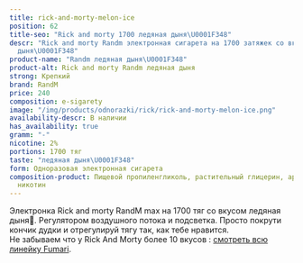 ```yaml
---
title: rick-and-morty-melon-ice
position: 62
title-seo: "Rick and morty 1700 ледяная дыня\U0001F348"
descr: "Rick and morty Randm электронная сигарета на 1700 затяжек со вкусом ледяная
  дыня\U0001F348"
product-name: "Randm ледяная дыня\U0001F348"
product-alt: Rick and morty Randm ледяная дыня
strong: Крепкий
brand: RandM
price: 240
composition: e-sigarety
image: "/img/products/odnorazki/rick/rick-and-morty-melon-ice.png"
availability-descr: В наличии
has_availability: true
gramm: "-"
nicotine: 2%
portions: 1700 тяг
taste: "ледяная дыня\U0001F348"
form: Одноразовая электронная сигарета
composition-product: Пищевой пропиленгликоль, растительный глицерин, ароматизатор,
  никотин
---
```


Электронка Rick and morty ️RandM max на 1700 тяг со вкусом ледяная дыня🍈. Регулятором воздушного потока и подсветка. Просто покрути кончик дудки и отрегулируй тягу так, как тебе нравится.<br>
Не забываем что у Rick And Morty более 10 вкусов : [смотреть всю линейку Fumari](/pods-rick-and-morty).